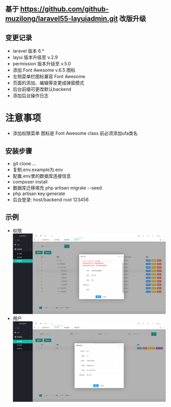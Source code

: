 ## 基于  https://github.com/github-muzilong/laravel55-layuiadmin.git 改版升级
## 变更记录
 - laravel 版本 6.* 
 - layui 版本升级至 v.2.9
 - permission 版本升级至 v.5.0
 - 添加 Font Awesome v.6.5 图标
 - 左侧菜单栏图标兼容 Font Awesome
 - 页面的添加、编辑等变更成弹窗模式
 - 后台前缀可更改默认backend
 - 添加后台操作日志


# 注意事项
 - 添加权限菜单 图标是 Font Awesome class 前必须添加ufa类名

## 安装步骤
 - git clone ...
 - 复制.env.example为.env
 - 配置.env里的数据库连接信息
 - composer install
 - 数据库迁移填充 php artisan migrate --seed
 - php artisan key:generate
 - 后台登录: host/backend root 123456

## 示例
- 权限
![Image text](https://github.com/NormanQing/laravel6_layuiadmi/blob/master/public/show/1.png?raw=true)
- 用户
![Image text](https://github.com/NormanQing/laravel6_layuiadmi/blob/master/public/show/2.png?raw=true)
